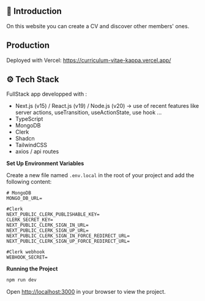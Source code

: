 ## <a name="introduction">🤖 Introduction</a>

On this website you can create a CV and discover other members' ones.


## <a name="prod">Production</a>

Deployed with Vercel: https://curriculum-vitae-kappa.vercel.app/

## <a name="tech-stack">⚙️ Tech Stack</a>

FullStack app developped with :

- Next.js (v15) / React.js (v19) / Node.js (v20) -> use of recent features like server actions, useTransition, useActionState, use hook ...
- TypeScript
- MongoDB
- Clerk
- Shadcn
- TailwindCSS
- axios / api routes



**Set Up Environment Variables**

Create a new file named `.env.local` in the root of your project and add the following content:

```env
# MongoDB
MONGO_DB_URL=

#Clerk
NEXT_PUBLIC_CLERK_PUBLISHABLE_KEY=
CLERK_SECRET_KEY=
NEXT_PUBLIC_CLERK_SIGN_IN_URL=
NEXT_PUBLIC_CLERK_SIGN_UP_URL=
NEXT_PUBLIC_CLERK_SIGN_IN_FORCE_REDIRECT_URL=
NEXT_PUBLIC_CLERK_SIGN_UP_FORCE_REDIRECT_URL=

#Clerk webhook
WEBHOOK_SECRET=
```


**Running the Project**

```bash
npm run dev
```

Open [http://localhost:3000](http://localhost:3000) in your browser to view the project.


